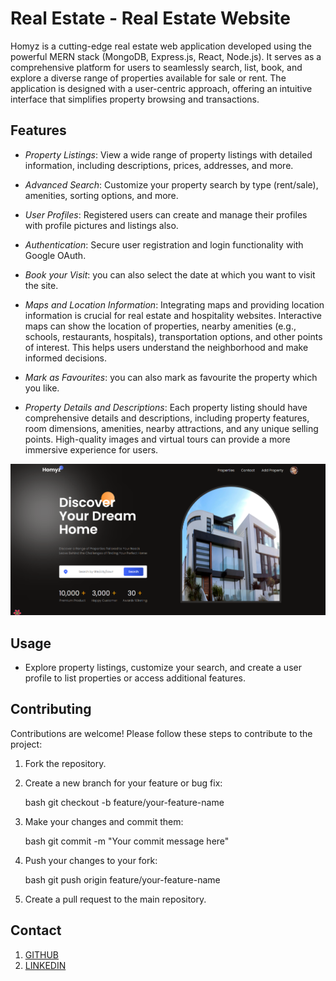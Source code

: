 # Real Estate - Real Estate Website


Homyz is a cutting-edge real estate web application developed using the powerful MERN stack (MongoDB, Express.js, React, Node.js). It serves as a comprehensive platform for users to seamlessly search, list, book, and explore a diverse range of properties available for sale or rent. The application is designed with a user-centric approach, offering an intuitive interface that simplifies property browsing and transactions.



## Features

- *Property Listings*: View a wide range of property listings with detailed information, including descriptions, prices, addresses, and more.

- *Advanced Search*: Customize your property search by type (rent/sale), amenities, sorting options, and more.

- *User Profiles*: Registered users can create and manage their profiles with profile pictures and listings also.

- *Authentication*: Secure user registration and login functionality with Google OAuth.

- *Book your Visit*: you can also select the date at which you want to visit the site.

- *Maps and Location Information*: Integrating maps and providing location information is crucial for real estate and hospitality websites. Interactive maps can show the location of properties, nearby amenities (e.g., schools, restaurants, hospitals), transportation options, and other points of interest. This helps users understand the neighborhood and make informed decisions.

- *Mark as Favourites*: you can also mark as favourite the property which you like.

- *Property Details and Descriptions*: Each property listing should have comprehensive details and descriptions, including property features, room dimensions, amenities, nearby attractions, and any unique selling points. High-quality images and virtual tours can provide a more immersive experience for users.


![Screenshot 1](./client/public/Screenshot1.png)

## Usage

- Explore property listings, customize your search, and create a user profile to list properties or access additional features.

## Contributing

Contributions are welcome! Please follow these steps to contribute to the project:

1. Fork the repository.
2. Create a new branch for your feature or bug fix:

   bash
   git checkout -b feature/your-feature-name
   

3. Make your changes and commit them:

   bash
   git commit -m "Your commit message here"
   

4. Push your changes to your fork:

   bash
   git push origin feature/your-feature-name
   

5. Create a pull request to the main repository.

## Contact

1. [GITHUB](https://github.com/kajalpandey25)
2. [LINKEDIN](https://www.linkedin.com/in//kajal-pandey-08b312260/)
